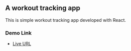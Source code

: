 ## A workout tracking app

This is simple workout tracking app developed with React.

### Demo Link

- [Live URL](https://iamchiki.github.io/react-workout-tracker/)
